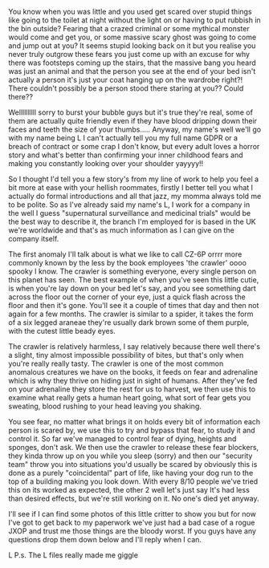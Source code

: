 You know when you was little and you used get scared over stupid things like going to the toilet at night without the light on or having to put rubbish in the bin outside? Fearing that a crazed criminal or some mythical monster would come and get you, or some massive scary ghost was going to come and jump out at you? It seems stupid looking back on it but you realise you never truly outgrow these fears you just come up with an excuse for why there was footsteps coming up the stairs, that the massive bang you heard was just an animal and that the person you see at the end of your bed isn't actually a person it's just your coat hanging up on the wardrobe right?! There couldn't possibly be a person stood there staring at you?? Could there??

Wellllllllll sorry to burst your bubble guys but it's true they're real, some of them are actually quite friendly even if they have blood dripping down their faces and teeth the size of your thumbs..... Anyway, my name's well we'll go with my name being L I can't actually tell you my full name GDPR or a breach of contract or some crap I don't know, but every adult loves a horror story and what's better than confirming your inner childhood fears and making you constantly looking over your shoulder yayyyy!!

So I thought I'd tell you a few story's from my line of work to help you feel a bit more at ease with your hellish roommates, firstly I better tell you what I actually do formal introductions and all that jazz, my momma always told me to be polite.
So as I've already said my name's L, I work for a company in the well I guess "supernatural surveillance and medicinal trials" would be the best way to describe it, the branch I'm employed for is based in the UK we're worldwide and that's as much information as I can give on the company itself.

The first anomaly I'll talk about is what we like to call CZ-6P orrrr more commonly known by the less by the book employees 'the crawler' oooo spooky I know.
The crawler is something everyone, every single person on this planet has seen.
The best example of when you've seen this little cutie, is when you're lay down on your bed let's say, and you see something dart across the floor out the corner of your eye, just a quick flash across the floor and then it's gone. You'll see it a couple of times that day and then not again for a few months. 
The crawler is similar to a spider, it takes the form of a six legged araneae they're usually dark brown some of them purple, with the cutest little beady eyes.

The crawler is relatively harmless, I say relatively because there well there's a slight, tiny almost impossible possibility of bites, but that's only when you're really really tasty.
The crawler is one of the most common anomalous creatures we have on the books, it feeds on fear and adrenaline which is why they thrive on hiding just in sight of humans.
After they've fed on your adrenaline they store the rest for us to harvest, we then use this to examine what really gets a human heart going, what sort of fear gets you sweating, blood rushing to your head leaving you shaking.

You see fear, no matter what brings it on holds every bit of information each person is scared by, we use this to try and bypass that fear, to study it and control it. So far we've managed to control fear of dying, heights and sponges, don't ask.
We then use the crawler to release these fear blockers, they kinda throw up on you while you sleep (sorry) and then our "security team" throw you into situations you'd usually be scared by obviously this is done as a purely "coincidental" part of life, like having your dog run to the top of a building making you look down.
With every 8/10 people we've tried this on its worked as expected, the other 2 well let's just say It's had less than desired effects, but we're still working on it.
No one's died yet anyway.

I'll see if I can find some photos of this little critter to show you but for now I've got to get back to my paperwork we've just had a bad case of a rogue JXOP and trust me those things are the bloody worst. If you guys have any questions drop them down below and I'll reply when I can.

L
P.s. The L files really made me giggle